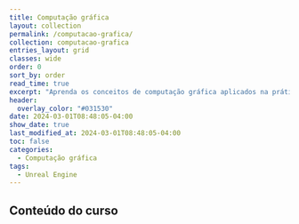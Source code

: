 ```yaml
---
title: Computação gráfica
layout: collection
permalink: /computacao-grafica/
collection: computacao-grafica
entries_layout: grid
classes: wide
order: 0
sort_by: order
read_time: true
excerpt: "Aprenda os conceitos de computação gráfica aplicados na prática usando o Unreal Engine e o Autodesk Maya."
header:
  overlay_color: "#031530"
date: 2024-03-01T08:48:05-04:00
show_date: true
last_modified_at: 2024-03-01T08:48:05-04:00
toc: false
categories:
  - Computação gráfica
tags:
  - Unreal Engine
---
```


## Conteúdo do curso
